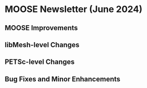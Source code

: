 # MOOSE Newsletter (June 2024)

## MOOSE Improvements

## libMesh-level Changes

## PETSc-level Changes

## Bug Fixes and Minor Enhancements
